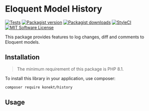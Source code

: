# Eloquent Model History

[![Tests](https://img.shields.io/github/actions/workflow/status/artkonekt/history/tests.yml?branch=master&style=flat-square)](https://github.com/artkonekt/history/actions?query=workflow%3Atests)
[![Packagist version](https://img.shields.io/packagist/v/konekt/history.svg?style=flat-square)](https://packagist.org/packages/konekt/history)
[![Packagist downloads](https://img.shields.io/packagist/dt/konekt/history.svg?style=flat-square)](https://packagist.org/packages/konekt/history)
[![StyleCI](https://styleci.io/repos/717756663/shield?branch=master)](https://styleci.io/repos/717756663)
[![MIT Software License](https://img.shields.io/badge/license-MIT-blue.svg?style=flat-square)](LICENSE.md)

This package provides features to log changes, diff and comments to Eloquent models.

## Installation

> The minimum requirement of this package is PHP 8.1.

To install this library in your application, use composer:

```bash
composer require konekt/history
```

## Usage
